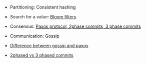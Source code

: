 - Partitioning: Consistent hashing
- Search for a value: [Bloom filters](https://stackoverflow.com/a/30247022/6407858)
- Consensus: [Paxos protocol, 2phase commits, 3 phase commits](https://stackoverflow.com/q/21424962/6407858)
- Communication: Gossip


- [Difference between gossip and paxos](https://qr.ae/pNykTK)

- [2phased vs 3 phased commits](https://stackoverflow.com/q/21424962/6407858)

